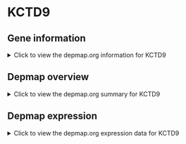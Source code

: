 <h1>KCTD9</h1>

<h2>Gene information</h2>
<details>
  <summary>Click to view the depmap.org information for KCTD9</summary>
  <iframe src="https://depmap.org/portal/gene/KCTD9?tab=about" style="border:none;width:100%;height:800px"></iframe>
</details>

<h2>Depmap overview</h2>
<details>
  <summary>Click to view the depmap.org summary for KCTD9</summary>
  <iframe src="https://depmap.org/portal/gene/KCTD9?tab=overview" style="border:none;width:100%;height:800px"></iframe>
</details>

<h2>Depmap expression</h2>
<details>
  <summary>Click to view the depmap.org expression data for KCTD9</summary>
  <iframe src="https://depmap.org/portal/gene/KCTD9?tab=characterization" style="border:none;width:100%;height:800px"></iframe>
</details>


<!--
<h2>Reactome Pathway diagram</h2>
PNAME
-->


